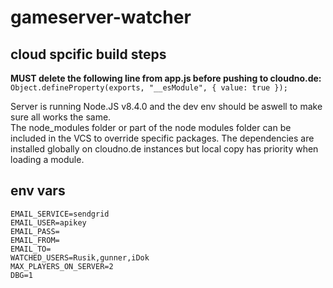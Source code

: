 # gameserver-watcher

## cloud spcific build steps
**MUST delete the following line from app.js before pushing to cloudno.de:** `Object.defineProperty(exports, "__esModule", { value: true });`  

Server is running Node.JS v8.4.0 and the dev env should be aswell to make sure all works the same.  
The node_modules folder or part of the node modules folder can be included in the VCS to override specific packages. The dependencies are installed globally on cloudno.de instances but local copy has priority when loading a module. 

## env vars
```
EMAIL_SERVICE=sendgrid
EMAIL_USER=apikey
EMAIL_PASS=
EMAIL_FROM=
EMAIL_TO=
WATCHED_USERS=Rusik,gunner,iDok
MAX_PLAYERS_ON_SERVER=2
DBG=1
```
